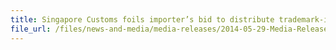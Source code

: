 ```yaml
---
title: Singapore Customs foils importer’s bid to distribute trademark-infringing goods to shops
file_url: /files/news-and-media/media-releases/2014-05-29-Media-Release.pdf
---
```

